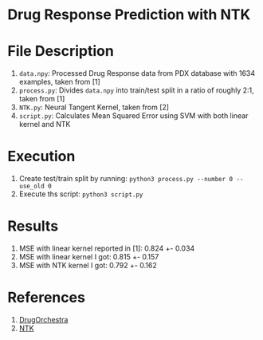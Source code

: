 # Drug Response Prediction with NTK
# File Description
1. `data.npy`: Processed Drug Response data from PDX database with 1634 examples, taken from [1]
2. `process.py`: Divides `data.npy` into train/test split in a ratio of roughly 2:1, taken from [1]
3. `NTK.py`: Neural Tangent Kernel, taken from [2]
4. `script.py`: Calculates Mean Squared Error using SVM with both linear kernel and NTK

# Execution
1. Create test/train split by running: `python3 process.py --number 0 --use_old 0`
2. Execute ths script: `python3 script.py`

# Results
1. MSE with linear kernel reported in [1]: 0.824 +- 0.034
2. MSE with linear kernel I got: 0.815 +- 0.157
3. MSE with NTK kernel I got: 0.792 +- 0.162

# References
1. [DrugOrchestra](https://github.com/jiangdada1221/DrugOrchestra)
2. [NTK](https://github.com/LeoYu/neural-tangent-kernel-UCI)